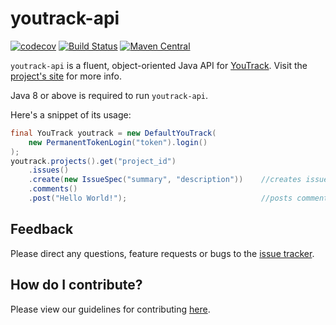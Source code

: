 
# youtrack-api

[![codecov](https://codecov.io/gh/llorllale/youtrack-api/branch/master/graph/badge.svg)](https://codecov.io/gh/llorllale/youtrack-api)
[![Build Status](https://travis-ci.org/llorllale/youtrack-api.svg?branch=master)](https://travis-ci.org/llorllale/youtrack-api)
[![Maven Central](https://maven-badges.herokuapp.com/maven-central/org.llorllale/youtrack-api/badge.svg)](https://maven-badges.herokuapp.com/maven-central/org.llorllale/youtrack-api)

`youtrack-api` is a fluent, object-oriented Java API for [YouTrack](https://www.jetbrains.com/youtrack/). Visit the [project's site](https://llorllale.github.io/youtrack-api) for more info.

Java 8 or above is required to run `youtrack-api`.

Here's a snippet of its usage:

```java
final YouTrack youtrack = new DefaultYouTrack(
    new PermanentTokenLogin("token").login()
);
youtrack.projects().get("project_id")
    .issues()
    .create(new IssueSpec("summary", "description"))    //creates issue
    .comments()
    .post("Hello World!");                              //posts comment to the issue
```

## Feedback
Please direct any questions, feature requests or bugs to the [issue tracker](https://github.com/llorllale/youtrack-api/issues/).

## How do I contribute?
Please view our guidelines for contributing [here](./CONTRIBUTING.md).
